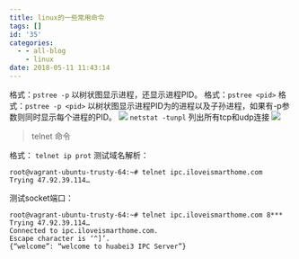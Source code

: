 ```yaml
---
title: linux的一些常用命令
tags: []
id: '35'
categories:
  - - all-blog
    - linux
date: 2018-05-11 11:43:14
---
```


格式：`pstree -p` 以树状图显示进程，还显示进程PID。 格式：`pstree <pid>` 格式：`pstree -p <pid>` 以树状图显示进程PID为的进程以及子孙进程，如果有-p参数则同时显示每个进程的PID。 ![](/wp-content/uploads/2018/05/20180511112155_32168.png) `netstat -tunpl` 列出所有tcp和udp连接 ![](/wp-content/uploads/2018/05/20180511113613_30081.png)

> telnet 命令

格式： `telnet ip prot` 测试域名解析：

```
root@vagrant-ubuntu-trusty-64:~# telnet ipc.iloveismarthome.com
Trying 47.92.39.114…
```

测试socket端口：

```
root@vagrant-ubuntu-trusty-64:~# telnet ipc.iloveismarthome.com 8***
Trying 47.92.39.114…
Connected to ipc.iloveismarthome.com.
Escape character is ‘^]’.
{“welcome”: “welcome to huabei3 IPC Server”}
```